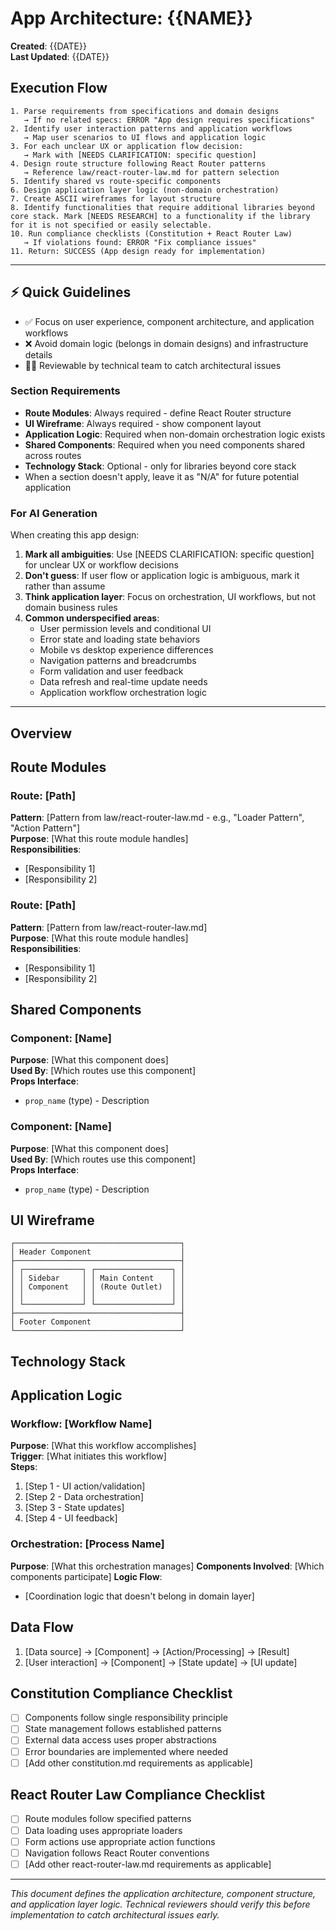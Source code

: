# App Architecture: {{NAME}}

**Created**: {{DATE}}  
**Last Updated**: {{DATE}}

## Execution Flow
```
1. Parse requirements from specifications and domain designs
   → If no related specs: ERROR "App design requires specifications"
2. Identify user interaction patterns and application workflows
   → Map user scenarios to UI flows and application logic
3. For each unclear UX or application flow decision:
   → Mark with [NEEDS CLARIFICATION: specific question]
4. Design route structure following React Router patterns
   → Reference law/react-router-law.md for pattern selection
5. Identify shared vs route-specific components
6. Design application layer logic (non-domain orchestration)
7. Create ASCII wireframes for layout structure
8. Identify functionalities that require additional libraries beyond core stack. Mark [NEEDS RESEARCH] to a functionality if the library for it is not specified or easily selectable.
10. Run compliance checklists (Constitution + React Router Law)
   → If violations found: ERROR "Fix compliance issues"
11. Return: SUCCESS (App design ready for implementation)
```

---

## ⚡ Quick Guidelines
- ✅ Focus on user experience, component architecture, and application workflows
- ❌ Avoid domain logic (belongs in domain designs) and infrastructure details
- 👩‍💻 Reviewable by technical team to catch architectural issues

### Section Requirements
- **Route Modules**: Always required - define React Router structure
- **UI Wireframe**: Always required - show component layout
- **Application Logic**: Required when non-domain orchestration logic exists
- **Shared Components**: Required when you need components shared across routes
- **Technology Stack**: Optional - only for libraries beyond core stack
- When a section doesn't apply, leave it as "N/A" for future potential application

### For AI Generation
When creating this app design:
1. **Mark all ambiguities**: Use [NEEDS CLARIFICATION: specific question] for unclear UX or workflow decisions
2. **Don't guess**: If user flow or application logic is ambiguous, mark it rather than assume
3. **Think application layer**: Focus on orchestration, UI workflows, but not domain business rules
4. **Common underspecified areas**:
   - User permission levels and conditional UI
   - Error state and loading state behaviors
   - Mobile vs desktop experience differences
   - Navigation patterns and breadcrumbs
   - Form validation and user feedback
   - Data refresh and real-time update needs
   - Application workflow orchestration logic

---

## Overview
<!-- Brief description of this page/feature and its purpose -->

## Route Modules
<!-- List of React Router modules to implement -->

### Route: [Path]
**Pattern**: [Pattern from law/react-router-law.md - e.g., "Loader Pattern", "Action Pattern"]  
**Purpose**: [What this route module handles]  
**Responsibilities**:
- [Responsibility 1]
- [Responsibility 2]

### Route: [Path]  
**Pattern**: [Pattern from law/react-router-law.md]  
**Purpose**: [What this route module handles]  
**Responsibilities**:
- [Responsibility 1]
- [Responsibility 2]

## Shared Components
<!-- Components used by multiple routes (not internal route components) -->

### Component: [Name]
**Purpose**: [What this component does]  
**Used By**: [Which routes use this component]  
**Props Interface**: 
- `prop_name` (type) - Description

### Component: [Name]
**Purpose**: [What this component does]  
**Used By**: [Which routes use this component]  
**Props Interface**:
- `prop_name` (type) - Description

## UI Wireframe
<!-- ASCII diagram showing how components are arranged -->

```
┌─────────────────────────────────────┐
│ Header Component                    │
├─────────────────────────────────────┤
│ ┌─────────────┐ ┌─────────────────┐ │
│ │ Sidebar     │ │ Main Content    │ │
│ │ Component   │ │ (Route Outlet)  │ │
│ │             │ │                 │ │
│ └─────────────┘ └─────────────────┘ │
├─────────────────────────────────────┤
│ Footer Component                    │
└─────────────────────────────────────┘
```

## Technology Stack
<!-- Libraries beyond React Router, Shadcn/ui, and Zod -->

## Application Logic
<!-- Non-domain orchestration logic and workflows -->

### Workflow: [Workflow Name]
**Purpose**: [What this workflow accomplishes]  
**Trigger**: [What initiates this workflow]  
**Steps**:
1. [Step 1 - UI action/validation]
2. [Step 2 - Data orchestration]  
3. [Step 3 - State updates]
4. [Step 4 - UI feedback]

### Orchestration: [Process Name]  
**Purpose**: [What this orchestration manages]
**Components Involved**: [Which components participate]
**Logic Flow**:
- [Coordination logic that doesn't belong in domain layer]

## Data Flow
<!-- How data moves through the UI components -->

1. [Data source] → [Component] → [Action/Processing] → [Result]
2. [User interaction] → [Component] → [State update] → [UI update]

## Constitution Compliance Checklist
<!-- Verify adherence to constitution.md principles -->
- [ ] Components follow single responsibility principle  
- [ ] State management follows established patterns
- [ ] External data access uses proper abstractions
- [ ] Error boundaries are implemented where needed
- [ ] [Add other constitution.md requirements as applicable]

## React Router Law Compliance Checklist  
<!-- Verify adherence to law/react-router-law.md -->
- [ ] Route modules follow specified patterns
- [ ] Data loading uses appropriate loaders
- [ ] Form actions use appropriate action functions  
- [ ] Navigation follows React Router conventions
- [ ] [Add other react-router-law.md requirements as applicable]

---
*This document defines the application architecture, component structure, and application layer logic. Technical reviewers should verify this before implementation to catch architectural issues early.*